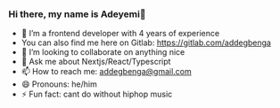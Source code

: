 ### Hi there, my name is Adeyemi👋
<!-- 
**addegbenga/addegbenga** is a ✨ _special_ ✨ repository because its `README.md` (this file) appears on your GitHub profile. -->

- 🌱 I’m a frontend developer with 4 years of experience
- You can also find me here on Gitlab: https://gitlab.com/addegbenga
- 🤔 I’m looking to collaborate on anything nice
- 💬 Ask me about Nextjs/React/Typescript
- 📫 How to reach me: addegbenga@gmail.com
- 😄 Pronouns: he/him
- ⚡ Fun fact: cant do without hiphop music
